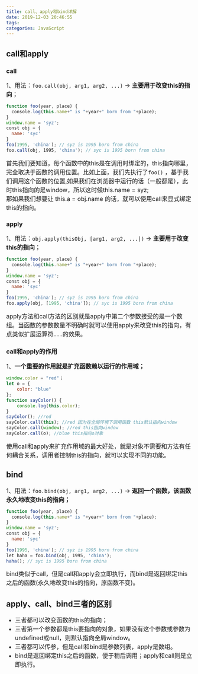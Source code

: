 ```yaml
---
title: call、apply和bind详解
date: 2019-12-03 20:46:55
tags:
categories: JavaScript
---
```

## call和apply
### **call**
<font size=3>1、用法：`foo.call(obj, arg1, arg2, ...)` -> **主要用于改变this的指向**；</font> 

``` js
function foo(year, place) {
  console.log(this.name+" is "+year+" born from "+place);
}
window.name = 'syz';
const obj = {
  name: 'syc'
}
foo(1995, 'china'); // syz is 1995 born from china
foo.call(obj, 1995, 'china'); // syc is 1995 born from china
```
<font size=3> 首先我们要知道，每个函数中的this是在调用时绑定的，this指向哪里，完全取决于函数的调用位置。比如上面，我们先执行了`foo()` ，基于我们调用这个函数的位置,如果我们在浏览器中运行的话（一般都是），此时this指向的是window，所以这时候this.name = syz;  
那如果我们想要让 this.a = obj.name 的话，就可以使用call来显式绑定this的指向。</font>  

### **apply**
<font size=3>1、用法：`obj.apply(thisObj, [arg1, arg2, ...])` -> **主要用于改变this的指向**；</font>  

``` js
function foo(year, place) {
  console.log(this.name+" is "+year+" born from "+place);
}
window.name = 'syz';
const obj = {
  name: 'syc'
}
foo(1995, 'china'); // syz is 1995 born from china
foo.apply(obj, [1995, 'china']); // syc is 1995 born from china
```
<font size=3> apply方法和call方法的区别就是apply中第二个参数接受的是一个数组。当函数的参数数量不明确时就可以使用apply来改变this的指向，有点类似扩展运算符`...`的效果。</font> 

### **call和apply的作用**
<font size=3>1、**一个重要的作用就是扩充函数赖以运行的作用域；**</font>

```js
window.color = "red"；
let o = {
    color: "blue"
};
function sayColor() {
    console.log(this.color);
}
sayColor(); //red
sayColor.call(this); //red 因为在全局环境下调用函数 this默认指向window
sayColor.call(window); //red this指向window
sayColor.call(o); //blue this指向o对象
```
<font size=3>使用call和apply来扩充作用域的最大好处，就是对象不需要和方法有任何耦合关系，调用者控制this的指向，就可以实现不同的功能。</font>

## bind
<font size=3>1、用法：`foo.bind(obj, arg1, arg2, ...)`  -> **返回一个函数，该函数永久地改变this的指向；** </font>   

``` js
function foo(year, place) {
  console.log(this.name+" is "+year+" born from "+place);
}
window.name = 'syz';
const obj = {
  name: 'syc'
}
foo(1995, 'china'); // syz is 1995 born from china
let haha = foo.bind(obj, 1995, 'china'); 
haha(); // syc is 1995 born from china
```
<font size=3> bind类似于call，但是call和apply会立即执行，而bind是返回绑定this之后的函数(永久地改变this的指向，原函数不变)。</font>   

## apply、call、bind三者的区别
- <font size=3>三者都可以改变函数的this的指向；</font>
- <font size=3>三者第一个参数都是this要指向的对象，如果没有这个参数或参数为undefined或null，则默认指向全局window。</font>  
- <font size=3>三者都可以传参，但是call和bind是参数列表，apply是数组。</font>
- <font size=3>bind是返回绑定this之后的函数，便于稍后调用；apply和call则是立即执行。</font>
